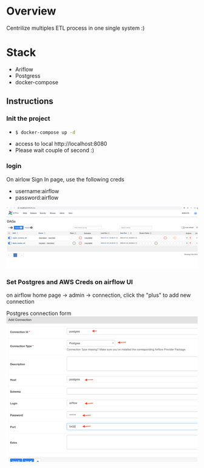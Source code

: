 # Overview
Centrilize  multiples ETL process in one single system :) 


 

# Stack
<ul>
<li>Ariflow</li>
<li>Postgress</li>
<li>docker-compose</li>
</ul>


## Instructions

### Init the project
<ul>
<li>
 
```bash
$ docker-compose up -d 
```
</li>
<li>access to local http://localhost:8080</li>
<li>Please wait couple of second :)</li>
</ul>

### login 
On airlow Sign In page, use the following creds

 
<ul>
<li> username:airflow  </li>
<li>  password:airflow </li>
</ul>


![Alt text](/git_images/p2.png "test locally" )

### Set Postgres and AWS Creds on airflow UI
on airflow home page -> admin -> connection, click the "plus" to add new connection 
 
 Postgres connection form 
![Alt text](/git_images/p1.png "test locally" )
 
 
  
 

 






 
